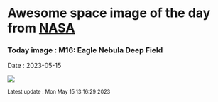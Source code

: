 
# Awesome space image of the day from [NASA](https://api.nasa.gov/)

### Today image : M16: Eagle Nebula Deep Field
Date : 2023-05-15

![](https://apod.nasa.gov/apod/image/2305/EagleDeep_Lacroce_1080.jpg)

<small>Latest update : Mon May 15 13:16:29 2023</small>
        